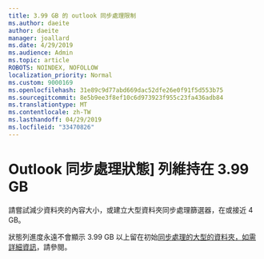 ```yaml
---
title: 3.99 GB 的 outlook 同步處理限制
ms.author: daeite
author: daeite
manager: joallard
ms.date: 4/29/2019
ms.audience: Admin
ms.topic: article
ROBOTS: NOINDEX, NOFOLLOW
localization_priority: Normal
ms.custom: 9000169
ms.openlocfilehash: 31e89c9d77abd669dac52dfe26e0f91f5d553b75
ms.sourcegitcommit: 8e5b9ee3f8ef10c6d973923f955c23fa436adb84
ms.translationtype: MT
ms.contentlocale: zh-TW
ms.lasthandoff: 04/29/2019
ms.locfileid: "33470826"
---
```

# <a name="outlook-sync-status-bar-remains-at-399-gb"></a>Outlook 同步處理狀態] 列維持在 3.99 GB

請嘗試減少資料夾的內容大小，或建立大型資料夾同步處理篩選器，在或接近 4 GB。

狀態列進度永遠不會顯示 3.99 GB 以上留在初始[同步處理的大型的資料夾，如需詳細資訊](https://support.microsoft.com/en-us/help/2738323/status-bar-progress-never-shows-more-than-3-99-gb-remaining-on-initial)，請參閱。